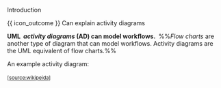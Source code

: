<span id="title">Introduction</span>

<span id="prereqs"></span>

<span id="outcomes">{{ icon_outcome }} Can explain activity diagrams</span>

<div id="body">

**<trigger trigger="click" for="modal:modelingAd-uml">UML</trigger> _&nbsp;activity diagrams_ (AD) can model workflows.&nbsp;** %%_Flow charts_ are another type of diagram that can model workflows. Activity diagrams are the UML equivalent of flow charts.%%

<modal header="**Unified Modeling Language (UML)**" id="modal:modelingAd-uml">
  <include src="../../../../common/definitions.md#def-uml" />
</modal>

<div v-closeable alt="">

An example activity diagram:<br>
<pic src="https://upload.wikimedia.org/wikipedia/commons/e/e7/Activity_conducting.svg"><br>
<sub>[[source:wikipeida](https://en.wikipedia.org/wiki/Activity_diagram)]</sub>

</div>

</div>

<div id="extras">
</div>
